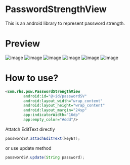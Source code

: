 # PasswordStrengthView
This is an android library to represent password strength.


# Preview
![image](https://user-images.githubusercontent.com/46835920/120934020-470c5600-c71a-11eb-8499-4394d79fde9c.png)
![image](https://user-images.githubusercontent.com/46835920/120933956-0e6c7c80-c71a-11eb-954a-127234e45ad1.png)
![image](https://user-images.githubusercontent.com/46835920/120933965-162c2100-c71a-11eb-87f9-9cbe6cd1b66e.png)
![image](https://user-images.githubusercontent.com/46835920/120933973-1debc580-c71a-11eb-96f5-ba140baa83b1.png)
![image](https://user-images.githubusercontent.com/46835920/120933994-2d6b0e80-c71a-11eb-8890-0e161f588e5b.png)
![image](https://user-images.githubusercontent.com/46835920/120934005-352ab300-c71a-11eb-89f7-d214a0c00374.png)


# How to use?
```xml
<com.rhs.psw.PasswordStrengthView
        android:id="@+id/passwordSV"
        android:layout_width="wrap_content"
        android:layout_height="wrap_content"
        android:layout_margin="24sp"
        app:indicatorWidth="16dp"
        app:empty_color="#ddd"/>
```

Attatch EditText directly
```java
passwordSV.attachEditText(keyET);
```
or use update method

```java
passwordSV.update(String password);
```
